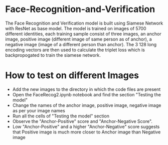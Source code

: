 # Face-Recognition-and-Verification

The Face Recognition and Verification model is built using Siamese Network with ResNet as base model. The model is trained on images of 5700 different identities, each training sample consist of three images, an anchor image, positive image (different image of same person as of anchor), a negative image (image of a different person than anchor). The 3 128 long encoding vectors are then used to calculate the triplet loss which is backpropogated to train the siamese network.

# How to test on different Images

- Add the new images to the directory in which the code files are present
- Open the FaceRecog2.ipynb notebook and find the section "Testing the model"
- Change the names of the anchor image, positive image, negative image as per your image names
- Run all the cells of "Testing the model" section
- Observe the "Anchor-Positive" score and "Anchor-Negative Score".
- Low "Anchor-Positive" and a higher "Anchor-Negative" score suggests that Positive image is much more closer to Anchor image than Negative image 
